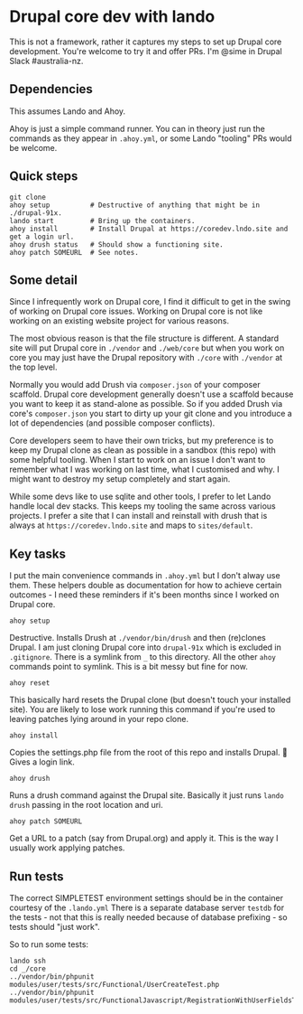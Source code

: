 # Drupal core dev with lando

This is not a framework, rather it captures my steps to set up Drupal core development.
You're welcome to try it and offer PRs. I'm @sime in Drupal Slack #australia-nz.

## Dependencies

This assumes Lando and Ahoy.

Ahoy is just a simple command runner. You can in theory just run the commands as
they appear in `.ahoy.yml`, or some Lando "tooling" PRs would be welcome.

## Quick steps

```
git clone
ahoy setup          # Destructive of anything that might be in ./drupal-91x.
lando start         # Bring up the containers.
ahoy install        # Install Drupal at https://coredev.lndo.site and get a login url.
ahoy drush status   # Should show a functioning site.
ahoy patch SOMEURL  # See notes.
```

## Some detail

Since I infrequently work on Drupal core, I find it difficult to get in the
swing of working on Drupal core issues. Working on Drupal core is not like working
on an existing website project for various reasons.

The most obvious reason is that the file structure is different. A standard site will put
Drupal core in `./vendor` and `./web/core` but when you work on core you may just have
the Drupal repository with `./core` with `./vendor` at the top level.

Normally you would add Drush via `composer.json` of your composer scaffold. Drupal core
development generally doesn't use a scaffold because you want to keep it as stand-alone
as possible. So if you added Drush via core's  `composer.json` you start to dirty up your
git clone and you introduce a lot of dependencies (and possible composer conflicts).

Core developers seem to have their own tricks, but my preference is to keep my Drupal clone
as clean as possible in a sandbox (this repo) with some helpful tooling. When I start to work on an
issue I don't want to remember what I was working on last time, what I customised and why.
I might want to destroy my setup completely and start again.

While some devs like to use sqlite and other tools, I prefer to let Lando handle local
dev stacks. This keeps my tooling the same across various projects. I prefer a site that I
can install and reinstall with drush that is always at `https://coredev.lndo.site` and
maps to `sites/default`.

## Key tasks

I put the main convenience commands in `.ahoy.yml` but I don't alway use them. These helpers
double as documentation for how to achieve certain outcomes - I need these reminders
if it's been months since I worked on Drupal core.

```
ahoy setup
```

Destructive. Installs Drush at `./vendor/bin/drush` and then (re)clones Drupal. I am just
cloning Drupal core into `drupal-91x` which is excluded in `.gitignore`. There is a symlink
from `_` to this directory. All the other `ahoy` commands point to symlink. This is a bit
messy but fine for now.

```
ahoy reset
```

This basically hard resets the Drupal clone (but doesn't touch your installed site). You are likely
to lose work running this command if you're used to leaving patches lying around in your
repo clone.

```
ahoy install
```

Copies the settings.php file from the root of this repo and installs Drupal. 🥂 
Gives a login link. 

```
ahoy drush
```

Runs a drush command against the Drupal site. Basically it just runs `lando drush`
passing in the root location and uri.

```
ahoy patch SOMEURL
```

Get a URL to a patch (say from Drupal.org) and apply it. This is the way I usually work
applying patches.

## Run tests

The correct SIMPLETEST environment settings should be in the container courtesy of the `.lando.yml`
There is a separate database server `testdb` for the tests - not that this is really
needed because of database prefixing - so tests should "just work".

So to run some tests:

```
lando ssh
cd _/core
../vendor/bin/phpunit modules/user/tests/src/Functional/UserCreateTest.php
../vendor/bin/phpunit modules/user/tests/src/FunctionalJavascript/RegistrationWithUserFieldsTest.php
```

